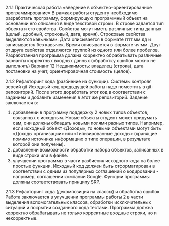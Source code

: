 2.1.1 Практическая работа «введение в объектно-ориентированное программирование»
В рамках работы студенту необходимо разработать программу, формирующую программный объект на основании его описания в виде текстовой строки. 
В строке задается тип объекта и его свойства. Свойства могут иметь различные типы данных (целый, дробный, строковый, дата, время). Строковые
свойства выделяются кавычками. Дата описывается в формате гггг.мм.дд и записывается без кавычек. Время описывается в формате чч:мм.
Друг от друга свойства отделяются группой из одного или более пробелов.
Разработанная программа должна корректно обрабатывать различные варианты корректных входных данных (обработку ошибок можно не выполнять)
Вариант 12
Недвижимость: владелец (строка), дата постановки на учет, ориентировочная стоимость (целое).

2.1.2 Рефакторинг кода (разбиение на функции). Системы контроля версий git
Исходный код предыдущей работы надо поместить в git-репозиторий.
После этого доработать этот код в соответствии с заданием и добавить изменения в этот же репозиторий.
Задание заключается в:
1. добавлении в программу поддержку 2 новых типов объектов, связанных с исходным. Новые объекты студент может придумать сам, они должны обладать новыми полями разных типов.
Например, если исходный объект «Доходы», то новыми объектами могут быть «Доходы организации»
или «Типизированные доходы» (хранящие помимо источника информацию о типе операции, в результате которой они получены).
3. добавлении возможности обработки набора объектов, записанных в виде строки или в файле.
4. улучшении программы в части разбиения исходного кода на более простые функции.
Исходный код должен быть отформатирован в соответствии с одним из популярных соглашений о кодировании - например, соглашении компании Google.
Функции программы должны соответствовать принципу SRP.

2.1.3 Рефакторинг кода (декомпозиция на классы) и обработка ошибок
Работа заключается в улучшении программы работы 2 в части выделения вспомогательных классов, обработки исключительных ситуаций и покрытии 
созданного кода тестами. Программа должна корректно обрабатывать не только корректные входные строки, но и некорректные.




